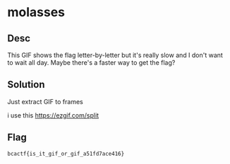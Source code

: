 # molasses

## Desc

This GIF shows the flag letter-by-letter but it's really slow and I don't want to wait all day. Maybe there's a faster way to get the flag?

## Solution

Just extract GIF to frames

i use this https://ezgif.com/split

## Flag

    bcactf{is_it_gif_or_gif_a51fd7ace416}